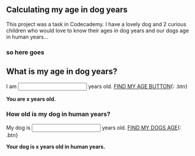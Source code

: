 ## Calculating my age in dog years

This project was a task in Codecademy. 
I have a lovely dog and 2 curious children who would love to know their ages in dog years 
and our dogs age in human years...

### so here goes

## What is my age in dog years?

I am <input type="number" id="age" name="age"/> years old. 
[FIND MY AGE BUTTON](http://www.google.com){: .btn}

**You are x years old.**

### How old is my dog in human years?

My dog is <input type="number" id="age" name="age"/> years old.
[FIND MY DOGS AGE](http://www.google.com){: .btn}

**Your dog is x years old in human years.**


